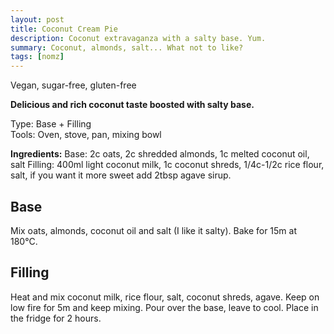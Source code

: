 ```yaml
---
layout: post
title: Coconut Cream Pie
description: Coconut extravaganza with a salty base. Yum.
summary: Coconut, almonds, salt... What not to like? 
tags: [nomz]
---
```

Vegan, sugar-free, gluten-free

**Delicious and rich coconut taste boosted with salty base.**

Type: Base + Filling <br>
Tools: Oven, stove, pan, mixing bowl <br>

**Ingredients:**
Base: 2c oats, 2c shredded almonds, 1c melted coconut oil, salt
Filling: 400ml light coconut milk, 1c coconut shreds, 1/4c-1/2c rice flour, salt, if you want it more sweet add 2tbsp agave sirup.

## Base
Mix oats, almonds, coconut oil and salt (I like it salty). Bake for 15m at 180°C.

## Filling
Heat and mix coconut milk, rice flour, salt, coconut shreds, agave. Keep on low fire for 5m and keep mixing. Pour over the base, leave to cool. Place in the fridge for 2 hours.